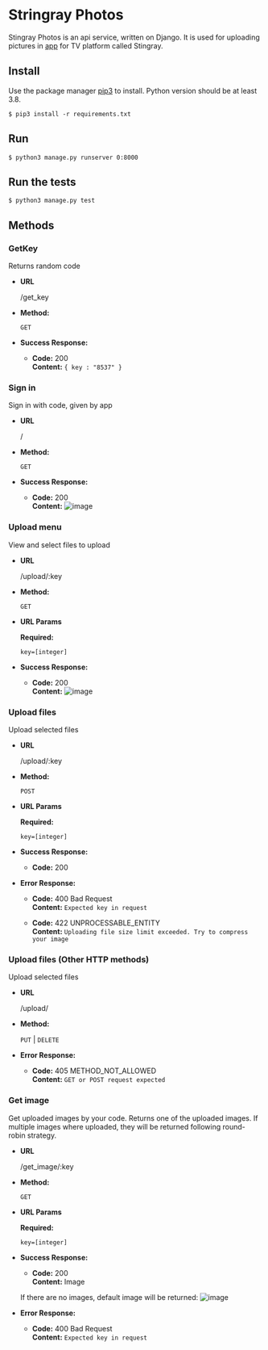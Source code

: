 # Stringray Photos

Stingray Photos is an api service, written on Django. It is used for uploading pictures in 
[app](https://github.com/Artemut555/StingrayPhotos) for TV platform called Stingray.


## Install

Use the package manager [pip3](https://pip.pypa.io/en/stable/) to install.
Python version should be at least 3.8.

```shell
$ pip3 install -r requirements.txt
```

## Run

```shell
$ python3 manage.py runserver 0:8000
```

## Run the tests

```shell
$ python3 manage.py test
```

## Methods

### GetKey
Returns random code

* **URL**

  /get_key

* **Method:**

  `GET`

* **Success Response:**

  * **Code:** 200 <br />
    **Content:** `{ key : "8537" }`

### Sign in
Sign in with code, given by app

* **URL**

  /

* **Method:**

  `GET`

* **Success Response:**

  * **Code:** 200 <br />
    **Content:** ![image](https://user-images.githubusercontent.com/32338211/87860126-8afc3e00-c943-11ea-9f2a-c1f24614187b.png)
    
### Upload menu
View and select files to upload

* **URL**

  /upload/:key

* **Method:**

  `GET`
  
*  **URL Params**

   **Required:**
 
   `key=[integer]`

* **Success Response:**

  * **Code:** 200 <br />
    **Content:** ![image](https://user-images.githubusercontent.com/32338211/87859883-5be4cd00-c941-11ea-8ca6-e1a32b582841.png)   

### Upload files
Upload selected files

* **URL**

  /upload/:key

* **Method:**

  `POST`
  
*  **URL Params**

   **Required:**
 
   `key=[integer]`

* **Success Response:**

  * **Code:** 200 <br />
  
* **Error Response:**

  * **Code:** 400 Bad Request <br />
    **Content:** `Expected key in request`
    
  * **Code:** 422 UNPROCESSABLE_ENTITY <br />
    **Content:** `Uploading file size limit exceeded. Try to compress your image`

### Upload files (Other HTTP methods)
Upload selected files

* **URL**

  /upload/

* **Method:**

  `PUT` | `DELETE`
  
* **Error Response:**
    
  * **Code:** 405 METHOD_NOT_ALLOWED <br />
    **Content:** `GET or POST request expected`
  

### Get image
Get uploaded images by your code. Returns one of the uploaded images.
If multiple images where uploaded, they will be returned 
following round-robin strategy.

* **URL**

  /get_image/:key

* **Method:**

  `GET`
  
*  **URL Params**

   **Required:**
 
   `key=[integer]`

* **Success Response:**

  * **Code:** 200 <br />
    **Content:** Image
    
  If there are no images, default image will be returned:
  ![image](https://user-images.githubusercontent.com/32338211/87884397-c9aef880-ca16-11ea-8eb5-c32def672ac4.png)

* **Error Response:**

  * **Code:** 400 Bad Request <br />
    **Content:** `Expected key in request`

